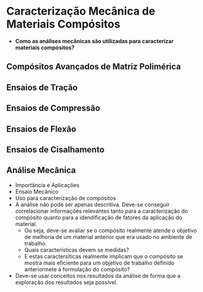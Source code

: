 # Caracterização Mecânica de Materiais Compósitos

- **Como as análises mecânicas são utilizadas para caracterizar materiais compósitos?**

## Compósitos Avançados de Matriz Polimérica

## Ensaios de Tração

## Ensaios de Compressão

## Ensaios de Flexão

## Ensaios de Cisalhamento

## Análise Mecânica
- Importância e Aplicações 
- Ensaio Mecânico
- Uso para caracterização de compósitos
- A análise não pode ser apenas descritiva. Deve-se conseguir correlacionar informações relevantes tanto para a caracterização do compósito quanto para a idendificação de fatores da aplicação do material.
    - Ou seja, deve-se avaliar se o compósito realmente atende o objetivo de melhoria de um material anterior que era usado no ambiente de trabalho.
    - Quais características devem se medidas?
    - E estas caractersiticas realmente implicam que o compósito se mostra mais eficiente para um objetivo de trabalho definido anteriormete à formulação do compósito? 
- Deve-se usar conceitos nos resultados da análise de forma que a exploração dos resultados seja possível.
